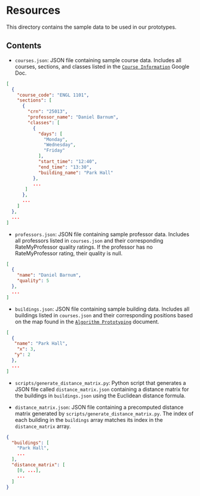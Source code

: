 # Resources

This directory contains the sample data to be used in our prototypes.

## Contents

- `courses.json`: JSON file containing sample course data. Includes all courses, sections, and classes listed in the [`Course Information`](https://docs.google.com/document/d/15_oJ8q1UvlBLBLKztub_5BtrNufYX5yk-8lavj_PnLw/edit?usp=sharing) Google Doc.
```json
[
  {
    "course_code": "ENGL 1101",
    "sections": [
      {
        "crn": "25013",
        "professor_name": "Daniel Barnum",
        "classes": [
          {
            "days": [
              "Monday",
              "Wednesday",
              "Friday"
            ],
            "start_time": "12:40",
            "end_time": "13:30",
            "building_name": "Park Hall"
          },
          ...
       ]
      },
      ...
    ]
  },
  ...
]
```

- `professors.json`: JSON file containing sample professor data. Includes all professors listed in `courses.json` and their corresponding RateMyProfessor quality ratings. If the professor has no RateMyProfessor rating, their quality is null.
```json
[
  {
    "name": "Daniel Barnum",
    "quality": 5
  },
  ...
]
```

- `buildings.json`: JSON file containing sample building data. Includes all buildings listed in `courses.json` and their corresponding positions based on the map found in the [`Algorithm Prototyping`](https://drive.google.com/file/d/1J2_vlChwx_oWGYKRrmDkDBzWY6dORn6v/view?usp=drive_link) document.
```json
[
  {
   "name": "Park Hall",
    "x": 3,
   "y": 2
  },
  ...
]
```

- `scripts/generate_distance_matrix.py`: Python script that generates a JSON file called `distance_matrix.json` containing a distance matrix for the buildings in `buildings.json` using the Euclidean distance formula.


- `distance_matrix.json`: JSON file containing a precomputed distance matrix generated by `scripts/generate_distance_matrix.py`. The index of each building in the `buildings` array matches its index in the `distance_matrix` array.
```json
{
  "buildings": [
    "Park Hall",
    ...
  ],
  "distance_matrix": [
    [0, ...],
    ...
  ]
}
```